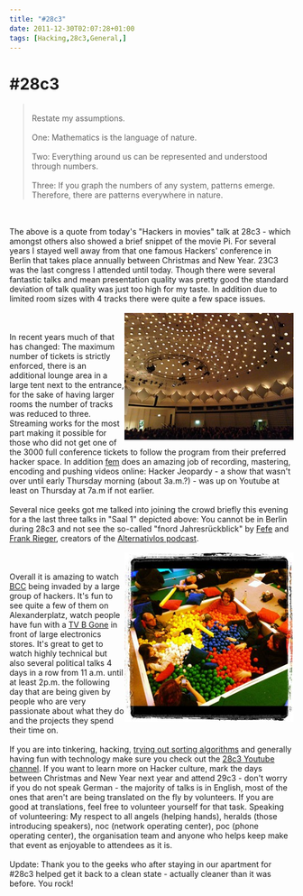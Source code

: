 ```yaml
---
title: "#28c3"
date: 2011-12-30T02:07:28+01:00
tags: [Hacking,28c3,General,]
---
```


# #28c3


<blockquote><br>Restate my assumptions.                   <br><br>One: Mathematics is the language of 
nature.<br><br>Two: Everything around us can be represented and understood through numbers.<br><br>Three: If you graph 
the numbers of any system, patterns emerge. Therefore, there are patterns everywhere in 
nature.<br></blockquote><br><br>The above is a quote from today's "Hackers in movies" talk at 28c3 - which amongst 
others also showed a brief snippet of the movie Pi. For several years I stayed well away from that one famous Hackers' 
conference in Berlin that takes place annually between Christmas and New Year. 23C3 was the last congress I attended 
until today. Though there were several fantastic talks and mean presentation quality was pretty good the standard 
deviation of talk quality was just too high for my taste. In addition due to limited room sizes with 4 tracks there 
were quite a few space issues.<br><br><img src="/28c3.jpg" 
style="float:right"/><br><br>In recent years much of that has changed: The maximum number of tickets is strictly 
enforced, there is an additional lounge area in a large tent next to the entrance, for the sake of having larger rooms 
the number of tracks was reduced to three. Streaming works for the most part making it possible for those who did not 
get one of the 3000 full conference tickets to follow the program from their preferred hacker space. In addition <a 
href="http://fem.tu-ilmenau.de/">fem</a> does an amazing job of recording, mastering, encoding and pushing videos 
online: Hacker Jeopardy - a show that wasn't over until early Thursday morning (about 3a.m.?) - was up on Youtube at 
least on Thursday at 7a.m if not earlier.<br><br>Several nice geeks got me talked into joining the crowd briefly this 
evening for a the last three talks in "Saal 1" depicted above: You cannot be in Berlin during 28c3 and not see the 
so-called "fnord Jahresrückblick" by <a href="http://blog.fefe.de">Fefe</a> and <a 
href="http://frank.geekheim.de/">Frank Rieger</a>, creators of the <a href="http://alternativlos.org/">Alternativlos 
podcast</a>. <br><br><img src="/28c3wanne.jpg" 
style="float:right"/><br><br>Overall it is amazing to watch <a href="http://www.bcc-berlin.de/">BCC</a> being invaded 
by a large group of hackers. It's fun to see quite a few of them on Alexanderplatz, watch people have fun with a <a 
href="http://www.tvbgone.com/cfe_tvbg_main.php">TV B Gone</a> in front of large electronics stores. It's great to get 
to watch highly technical but also several political talks 4 days in a row from 11 a.m. until at least 2p.m. the 
following day that are being given by people who are very passionate about what they do and the projects they spend 
their time on.<br><br>If you are into tinkering, hacking, <a href="http://blog.xkcd.com/2007/11/19/growing-up/">trying 
out sorting algorithms</a> and generally having fun with technology make sure you check out the <a 
href="http://youtube.com/28c3">28c3 Youtube channel</a>. If you want to learn more on Hacker culture, mark the days 
between Christmas and New Year next year and attend 29c3 - don't worry if you do not speak German - the majority of 
talks is in English, most of the ones that aren't are being translated on the fly by volunteers. If you are good at 
translations, feel free to volunteer yourself for that task. Speaking of volunteering: My respect to all angels 
(helping hands), heralds (those introducing speakers), noc (network operating center), poc (phone operating center), 
the organisation team and anyone who helps keep make that event as enjoyable to attendees as it is.<br><br>Update: 
Thank you to the geeks who after staying in our apartment for #28c3 helped get it back to a clean state - actually 
cleaner than it was before. You rock!
